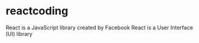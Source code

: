 # reactcoding
React is a JavaScript library created by Facebook  React is a User Interface (UI) library
